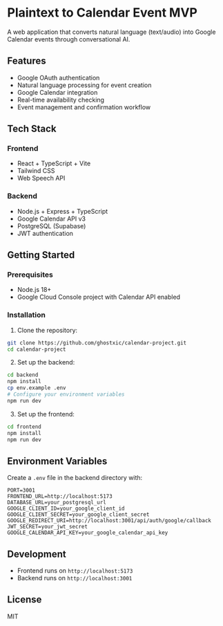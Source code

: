 # Plaintext to Calendar Event MVP

A web application that converts natural language (text/audio) into Google Calendar events through conversational AI.

## Features

- Google OAuth authentication
- Natural language processing for event creation
- Google Calendar integration
- Real-time availability checking
- Event management and confirmation workflow

## Tech Stack

### Frontend
- React + TypeScript + Vite
- Tailwind CSS
- Web Speech API

### Backend
- Node.js + Express + TypeScript
- Google Calendar API v3
- PostgreSQL (Supabase)
- JWT authentication

## Getting Started

### Prerequisites
- Node.js 18+
- Google Cloud Console project with Calendar API enabled

### Installation

1. Clone the repository:
```bash
git clone https://github.com/ghostxic/calendar-project.git
cd calendar-project
```

2. Set up the backend:
```bash
cd backend
npm install
cp env.example .env
# Configure your environment variables
npm run dev
```

3. Set up the frontend:
```bash
cd frontend
npm install
npm run dev
```

## Environment Variables

Create a `.env` file in the backend directory with:

```
PORT=3001
FRONTEND_URL=http://localhost:5173
DATABASE_URL=your_postgresql_url
GOOGLE_CLIENT_ID=your_google_client_id
GOOGLE_CLIENT_SECRET=your_google_client_secret
GOOGLE_REDIRECT_URI=http://localhost:3001/api/auth/google/callback
JWT_SECRET=your_jwt_secret
GOOGLE_CALENDAR_API_KEY=your_google_calendar_api_key
```

## Development

- Frontend runs on `http://localhost:5173`
- Backend runs on `http://localhost:3001`

## License

MIT
